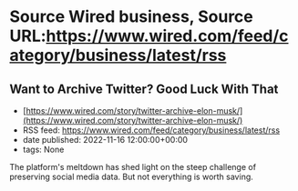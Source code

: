 # Source Wired business, Source URL:https://www.wired.com/feed/category/business/latest/rss

## Want to Archive Twitter? Good Luck With That
 - [https://www.wired.com/story/twitter-archive-elon-musk/](https://www.wired.com/story/twitter-archive-elon-musk/)
 - RSS feed: https://www.wired.com/feed/category/business/latest/rss
 - date published: 2022-11-16 12:00:00+00:00
 - tags: None

The platform's meltdown has shed light on the steep challenge of preserving social media data. But not everything is worth saving.
